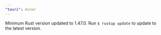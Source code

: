 ```yaml
---
"tauri": minor
---
```


Minimum Rust version updated to 1.47.0. Run `$ rustup update` to update to the latest version.
